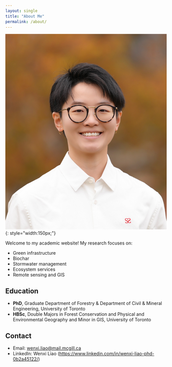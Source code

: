 ```yaml
---
layout: single
title: "About Me"
permalink: /about/
---
```


![Wenxi Liao](assets/images/headshot.jpg){: style="width:150px;"}


Welcome to my academic website! My research focuses on:

- Green infrastructure
- Biochar
- Stormwater management
- Ecosystem services
- Remote sensing and GIS

## Education
- **PhD**, Graduate Department of Forestry & Department of Civil & Mineral Engineering, University of Toronto
- **HBSc**, Double Majors in Forest Conservation and Physical and Environmental Geography and Minor in GIS, University of Toronto

## Contact
- Email: wenxi.liao@mail.mcgill.ca
- LinkedIn: Wenxi Liao (https://www.linkedin.com/in/wenxi-liao-phd-0b2a45122/)
